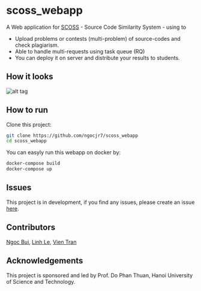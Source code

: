 # scoss_webapp
A Web application for [SCOSS](https://github.com/ngocjr7/scoss) - Source Code Similarity System - using to

* Upload problems or contests (multi-problem) of source-codes and check plagiarism.
* Able to handle multi-requests using task queue (RQ)
* You can deploy it on server and distribute your results to students.

## How it looks

![alt tag](https://github.com/ngocjr7/scoss_webapp/blob/master/docs/demo.png?raw=true)

## How to run

Clone this project:
```sh
git clone https://github.com/ngocjr7/scoss_webapp
cd scoss_webapp
```

You can easyly run this webapp on docker by:
```sh
docker-compose build
docker-compose up
```

## Issues
This project is in development, if you find any issues, please create an issue [here](https://github.com/ngocjr7/scoss_webapp/issues).

## Contributors
[Ngoc Bui](https://github.com/ngocjr7), [Linh Le](https://github.com/Lelinh698), [Vien Tran](https://github.com/tranvien98)

## Acknowledgements
This project is sponsored and led by Prof. Do Phan Thuan, Hanoi University of Science and Technology. 
